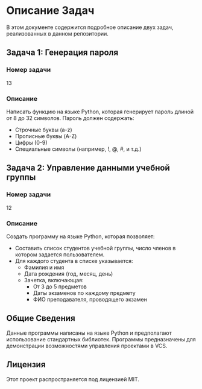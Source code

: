 # Описание Задач

В этом документе содержится подробное описание двух задач, реализованных в данном репозитории.

## Задача 1: Генерация пароля

### Номер задачи
13

### Описание
Написать функцию на языке Python, которая генерирует пароль длиной от 8 до 32 символов. Пароль должен содержать:
- Строчные буквы (a-z)
- Прописные буквы (A-Z)
- Цифры (0-9)
- Специальные символы (например, !, @, #, и т.д.)

## Задача 2: Управление данными учебной группы

### Номер задачи
12

### Описание
Создать программу на языке Python, которая позволяет:
- Составить список студентов учебной группы, число членов в котором задается пользователем.
- Для каждого студента в списке указывается:
  - Фамилия и имя
  - Дата рождения (год, месяц, день)
  - Зачетка, включающая:
    - От 3 до 5 предметов
    - Даты экзаменов по каждому предмету
    - ФИО преподавателя, проводящего экзамен

## Общие Сведения

Данные программы написаны на языке Python и предполагают использование стандартных библиотек. Программы предназначены для демонстрации возможностями управления проектами в VCS.

## Лицензия

Этот проект распространяется под лицензией MIT.
